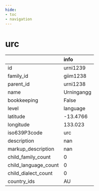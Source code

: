```yaml
---
hide:
- toc
- navigation
---
```

# urc
|                      | info       |
|:---------------------|:-----------|
| id                   | urni1239   |
| family_id            | giim1238   |
| parent_id            | urni1238   |
| name                 | Urningangg |
| bookkeeping          | False      |
| level                | language   |
| latitude             | -13.4766   |
| longitude            | 133.023    |
| iso639P3code         | urc        |
| description          | nan        |
| markup_description   | nan        |
| child_family_count   | 0          |
| child_language_count | 0          |
| child_dialect_count  | 0          |
| country_ids          | AU         |